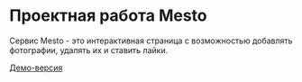 # Проектная работа Mesto

Сервис Mesto - это интерактивная страница с возможностью добавлять фотографии, удалять их и ставить лайки.  

[Демо-версия](https://nodelmann.github.io/mesto-project-ff)